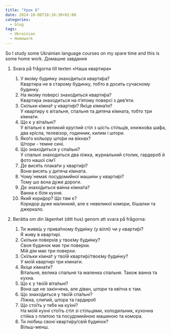 ```yaml
---
title: "Урок 6"
date: 2024-10-06T18:10:30+02:00
categories:
  - blog
tags:
  - Ukrainian
  - Homework
---
```


So I study some Ukrainian language courses on my spare time and this is some home work. Домашне завдання

1. Svara på frågorna till texten «Наша квартира»
    1. У яко́му буди́нку знахо́диться кварти́ра?  
    Квартира не в старому будинку, тобто в досить сучасному будинку.
    2. На яко́му по́версі знахо́диться кварти́ра?  
    Квартира знаходиться на п’ятому поверсі з дев’яти.
    3. Скі́льки кімна́т у кварти́рі? Які́це кімна́ти?  
    У квартиру є вітальня, спальня та дитяча кімната, тобто три кімнати.
    4. Що є у віта́льні?  
    У вітальні є великий круглий стіл з шість стільців, книжко́ва ша́фа, два крісла, телевізор, годинник, килим і штори.
    5. Яко́го ко́льору што́ри на ві́кнах?  
    Штори - темне сині.
    6. Що знахо́диться у спа́льні?  
    У спальні знаходиться два ліжка, журнальний столик, гардероб й фото нашої сім’ї
    7. Де вися́ть плака́ти у кварти́рі?  
    Вони висять у дитяча кімната.
    8. Чому́ нема́є посудоми́йної маши́ни у кварти́рі?  
    Тому шо вона дуже дороги.
    9. Де знахо́диться ва́нна кімна́та?  
    Ванна є біля кухня.
    10. Яки́й кори́дор? Що там є?  
    Коридор дуже малинкий, але є невеликої комори, бішалки та джеркало.

2. Berätta om din lägenhet (ditt hus) genom att svara på frågorna:
    1. Ти живе́ш у прива́тному буди́нку (у ві́ллі) чи у кварти́рі?  
    Я живу в квартирі.
    2. Скі́льки по́верхів у твоє́му буди́нку?  
    Своя будинок має три поверхи.  
    Мій дім має три поверхи.
    3. Скі́льки кімна́т у твої́й кварти́рі/твоє́му буди́нку?  
    У моїй квартирі три кімнати.
    4. Які́це кімна́ти?  
    Вітальня, велика спальня та маленка спальня. Також ванна та кухна.
    5. Що є у твої́й віта́льні?  
    Вона ще не закінчена, але діван, штори та квітна є там.
    6. Що знахо́диться у твої́й спа́льні?  
    Ліжна, слипий, штора та гардироб
    7. Що стої́ть у те́бе на ку́хні?  
    На моїй кухні стоїть стіл зі стільцями, холодильник, кухонна стійка з плитою та посудомийною машиною та комора.
    8. Ти лю́биш свою́ кварти́ру/свій буди́нок?  
    Вільш-менш.
